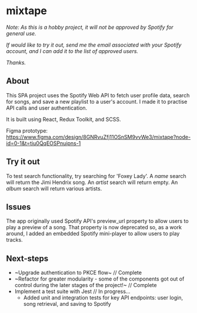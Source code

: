  # mixtape

 *Note: As this is a hobby project, it will not be approved by Spotify for general use.*
 
 *If would like to try it out, send me the email associated with your Spotify account, and I can add it to the list of approved users.*
 
 *Thanks.*
 
 ## About
 This SPA project uses the Spotify Web API to fetch user profile data, search for songs, and save a new playlist to a user's account. I made it to practise API calls and user authentication.  
 
 It is built using React, Redux Toolkit, and SCSS.  
 
 Figma prototype: https://www.figma.com/design/8GNRvuZfj11OSnSM9vvWe3/mixtape?node-id=0-1&t=tiu0QqEOSPnuipns-1
 ## Try it out
 To test search functionality, try searching for 'Foxey Lady'. A *name* search will return the Jimi Hendrix song. An *artist* search will return empty. An *album* search will return various artists.
 ## Issues
 The app originally used Spotify API's preview_url property to allow users to play a preview of a song. 
 That property is now deprecated so, as a work around, I added an embedded Spotify mini-player to allow users to play tracks. 
 ## Next-steps
 * ~Upgrade authentication to PKCE flow~ // Complete
 * ~Refactor for greater modularity - some of the components got out of control during the later stages of the project!~ // Complete
 * Implement a test suite with Jest // In progress...
   * Added unit and integration tests for key API endpoints: user login, song retrieval, and saving to Spotify
